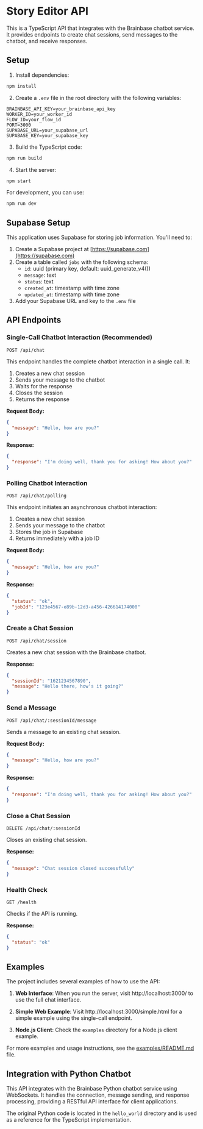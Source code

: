 # Story Editor API

This is a TypeScript API that integrates with the Brainbase chatbot service. It provides endpoints to create chat sessions, send messages to the chatbot, and receive responses.

## Setup

1. Install dependencies:
```bash
npm install
```

2. Create a `.env` file in the root directory with the following variables:
```
BRAINBASE_API_KEY=your_brainbase_api_key
WORKER_ID=your_worker_id
FLOW_ID=your_flow_id
PORT=3000
SUPABASE_URL=your_supabase_url
SUPABASE_KEY=your_supabase_key
```

3. Build the TypeScript code:
```bash
npm run build
```

4. Start the server:
```bash
npm start
```

For development, you can use:
```bash
npm run dev
```

## Supabase Setup

This application uses Supabase for storing job information. You'll need to:

1. Create a Supabase project at [https://supabase.com](https://supabase.com)
2. Create a table called `jobs` with the following schema:
   - `id`: uuid (primary key, default: uuid_generate_v4())
   - `message`: text
   - `status`: text
   - `created_at`: timestamp with time zone
   - `updated_at`: timestamp with time zone
3. Add your Supabase URL and key to the `.env` file

## API Endpoints

### Single-Call Chatbot Interaction (Recommended)

```
POST /api/chat
```

This endpoint handles the complete chatbot interaction in a single call. It:
1. Creates a new chat session
2. Sends your message to the chatbot
3. Waits for the response
4. Closes the session
5. Returns the response

**Request Body:**
```json
{
  "message": "Hello, how are you?"
}
```

**Response:**
```json
{
  "response": "I'm doing well, thank you for asking! How about you?"
}
```

### Polling Chatbot Interaction

```
POST /api/chat/polling
```

This endpoint initiates an asynchronous chatbot interaction:
1. Creates a new chat session
2. Sends your message to the chatbot
3. Stores the job in Supabase
4. Returns immediately with a job ID

**Request Body:**
```json
{
  "message": "Hello, how are you?"
}
```

**Response:**
```json
{
  "status": "ok",
  "jobId": "123e4567-e89b-12d3-a456-426614174000"
}
```

### Create a Chat Session

```
POST /api/chat/session
```

Creates a new chat session with the Brainbase chatbot.

**Response:**
```json
{
  "sessionId": "1621234567890",
  "message": "Hello there, how's it going?"
}
```

### Send a Message

```
POST /api/chat/:sessionId/message
```

Sends a message to an existing chat session.

**Request Body:**
```json
{
  "message": "Hello, how are you?"
}
```

**Response:**
```json
{
  "response": "I'm doing well, thank you for asking! How about you?"
}
```

### Close a Chat Session

```
DELETE /api/chat/:sessionId
```

Closes an existing chat session.

**Response:**
```json
{
  "message": "Chat session closed successfully"
}
```

### Health Check

```
GET /health
```

Checks if the API is running.

**Response:**
```json
{
  "status": "ok"
}
```

## Examples

The project includes several examples of how to use the API:

1. **Web Interface**: When you run the server, visit http://localhost:3000/ to use the full chat interface.

2. **Simple Web Example**: Visit http://localhost:3000/simple.html for a simple example using the single-call endpoint.

3. **Node.js Client**: Check the `examples` directory for a Node.js client example.

For more examples and usage instructions, see the [examples/README.md](examples/README.md) file.

## Integration with Python Chatbot

This API integrates with the Brainbase Python chatbot service using WebSockets. It handles the connection, message sending, and response processing, providing a RESTful API interface for client applications.

The original Python code is located in the `hello_world` directory and is used as a reference for the TypeScript implementation. 